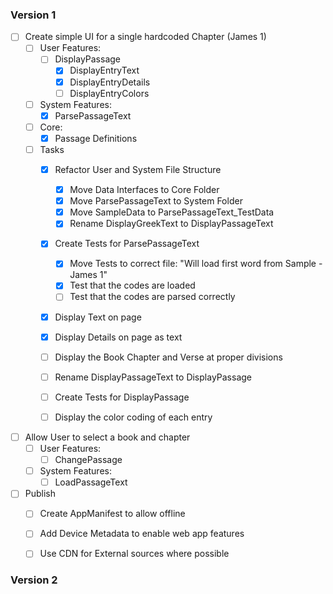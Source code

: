 ﻿### Version 1

- [ ] Create simple UI for a single hardcoded Chapter (James 1)
	- [ ] User Features:
		- [ ] DisplayPassage
			- [X] DisplayEntryText
			- [X] DisplayEntryDetails
			- [ ] DisplayEntryColors
	- [ ] System Features:
		- [X] ParsePassageText
	- [ ] Core:
		- [X] Passage Definitions
	- [ ] Tasks
		- [X] Refactor User and System File Structure
			- [X] Move Data Interfaces to Core Folder
			- [X] Move ParsePassageText to System Folder
			- [X] Move SampleData to ParsePassageText_TestData
			- [X] Rename DisplayGreekText to DisplayPassageText
		- [X] Create Tests for ParsePassageText
			- [X] Move Tests to correct file: "Will load first word from Sample - James 1"
			- [X] Test that the codes are loaded
			- [ ] Test that the codes are parsed correctly
		- [X] Display Text on page
		- [X] Display Details on page as text
		- [ ] Display the Book Chapter and Verse at proper divisions
		- [ ] Rename DisplayPassageText to DisplayPassage
		- [ ] Create Tests for DisplayPassage
		- [ ] Display the color coding of each entry


- [ ] Allow User to select a book and chapter
	- [ ] User Features:
		- [ ] ChangePassage
	- [ ] System Features:
		- [ ] LoadPassageText

- [ ] Publish
	- [ ] Create AppManifest to allow offline 
	- [ ] Add Device Metadata to enable web app features
	- [ ] Use CDN for External sources where possible


### Version 2